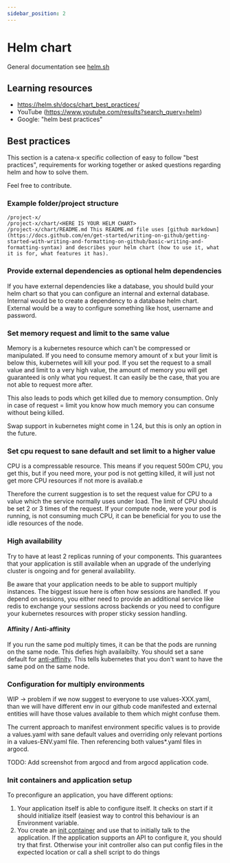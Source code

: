 ```yaml
---
sidebar_position: 2
---
```


# Helm chart

General documentation see [helm.sh](https://helm.sh/)

## Learning resources
- https://helm.sh/docs/chart_best_practices/
- YouTube (https://www.youtube.com/results?search_query=helm)
- Google: "helm best practices"

## Best practices

This section is a catena-x specific collection of easy to follow "best practices", requirements for working together or asked questions regarding helm and how to solve them.

Feel free to contribute.

### Example folder/project structure
```
/project-x/
/project-x/chart/<HERE IS YOUR HELM CHART>
/project-x/chart/README.md This README.md file uses [github markdown](https://docs.github.com/en/get-started/writing-on-github/getting-started-with-writing-and-formatting-on-github/basic-writing-and-formatting-syntax) and describes your helm chart (how to use it, what it is for, what features it has).
```


### Provide external dependencies as optional helm dependencies
If you have external dependencies like a database, you should build your helm chart so that you can configure an internal and external database. Internal would be to create a dependency to a database helm chart. External would be a way to configure something like host, username and password.

### Set memory request and limit to the same value
Memory is a kubernetes resource which can't be compressed or manipulated. If you need to consume memory amount of x but your limit is below this, kubernetes will kill your pod. If you set the request to a small value and limit to a very high value, the amount of memory you will get guaranteed is only what you request. It can easily be the case, that you are not able to request more after.

This also leads to pods which get killed due to memory consumption. Only in case of request = limit you know how much memory you can consume without being killed.

Swap support in kubernetes might come in 1.24, but this is only an option in the future.

### Set cpu request to sane default and set limit to a higher value
CPU is a compressable resource. This means if you request 500m CPU, you get this, but if you need more, your pod is not getting killed, it will just not get more CPU resources if not more is availab.e

Therefore the current suggestion is to set the request value for CPU to a value which the service normally uses under load. The limit of CPU should be set 2 or 3 times of the request. If your compute node, were your pod is running, is not consuming much CPU, it can be beneficial for you to use the idle resources of the node.

### High availability
Try to have at least 2 replicas running of your components. This guarantees that your application is still available when an upgrade of the underlying cluster is ongoing and for general availability.

Be aware that your application needs to be able to support multiply instances. The biggest issue here is often how sessions are handled. If you depend on sessions, you either need to provide an additional service like redis to exchange your sessions across backends or you need to configure your kubernetes resources with proper sticky session handling.

#### Affinity / Anti-affinity
If you run the same pod multiply times, it can be that the pods are running on the same node. This defies high availaibilty. You should set a sane default for [anti-affinity](https://kubernetes.io/docs/concepts/scheduling-eviction/assign-pod-node/). This tells kubernetes that you don't want to have the same pod on the same node.

### Configuration for multiply environments
WIP -> problem if we now suggest to everyone to use values-XXX.yaml, than we will have different env in our github code manifested and external entities will have those values available to them which might confuse them.

The current approach to manifest environment specific values is to provide a values.yaml with sane default values and overriding only relevant portions in a values-ENV.yaml file. Then referencing both values*.yaml files in argocd.

TODO: Add screenshot from argocd and from argocd application code.

### Init containers and application setup
To preconfigure an application, you have different options:
1. Your application itself is able to configure itself. It checks on start if it should initialize itself (easiest way to control this behaviour is an Environment variable.
1. You create an [init container](https://kubernetes.io/docs/concepts/workloads/pods/init-containers/) and use that to initially talk to the application. If the application supports an API to configure it, you should try that first. Otherwise your init controller also can put config files in the expected location or call a shell script to do things
